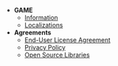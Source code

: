 - **GAME**
  - [Information](/en/home)
  - [Localizations](/en/dlce/localization.md)
- **Agreements**
  - [End-User License Agreement](/en/legal/eula.md)
  - [Privacy Policy](/en/legal/privacy.md)
  - [Open Source Libraries](/en/legal/open-source.md)